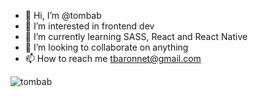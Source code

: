 - 👋 Hi, I’m @tombab
- 👀 I’m interested in frontend dev
- 🌱 I’m currently learning SASS, React and React Native
- 💞️ I’m looking to collaborate on anything
- 📫 How to reach me tbaronnet@gmail.com

<p><img align="left" src="https://github-readme-stats.vercel.app/api/top-langs?username=tombab&show_icons=true&locale=en&layout=compact" alt="tombab" /></p>



<!---
tombab/tombab is a ✨ special ✨ repository because its `README.md` (this file) appears on your GitHub profile.
You can click the Preview link to take a look at your changes.
--->
